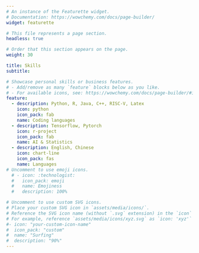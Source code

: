 ```yaml
---
# An instance of the Featurette widget.
# Documentation: https://wowchemy.com/docs/page-builder/
widget: featurette

# This file represents a page section.
headless: true

# Order that this section appears on the page.
weight: 30

title: Skills
subtitle:

# Showcase personal skills or business features.
# - Add/remove as many `feature` blocks below as you like.
# - For available icons, see: https://wowchemy.com/docs/page-builder/#icons
feature:
  - description: Python, R, Java, C++, RISC-V, Latex
    icon: python
    icon_pack: fab
    name: Coding languages
  - description: Tensorflow, Pytorch
    icon: r-project
    icon_pack: fab
    name: AI & Statistics
  - description: English, Chinese
    icon: chart-line
    icon_pack: fas
    name: Languages
# Uncomment to use emoji icons.
  # - icon: :technologist:
  #   icon_pack: emoji
  #   name: Emojiness
  #   description: 100%

# Uncomment to use custom SVG icons.
# Place your custom SVG icon in `assets/media/icons/`.
# Reference the SVG icon name (without `.svg` extension) in the `icon` field.
# For example, reference `assets/media/icons/xyz.svg` as `icon: 'xyz'`
#- icon: "your-custom-icon-name"
#  icon_pack: "custom"
#  name: "Surfing"
#  description: "90%"
---
```

